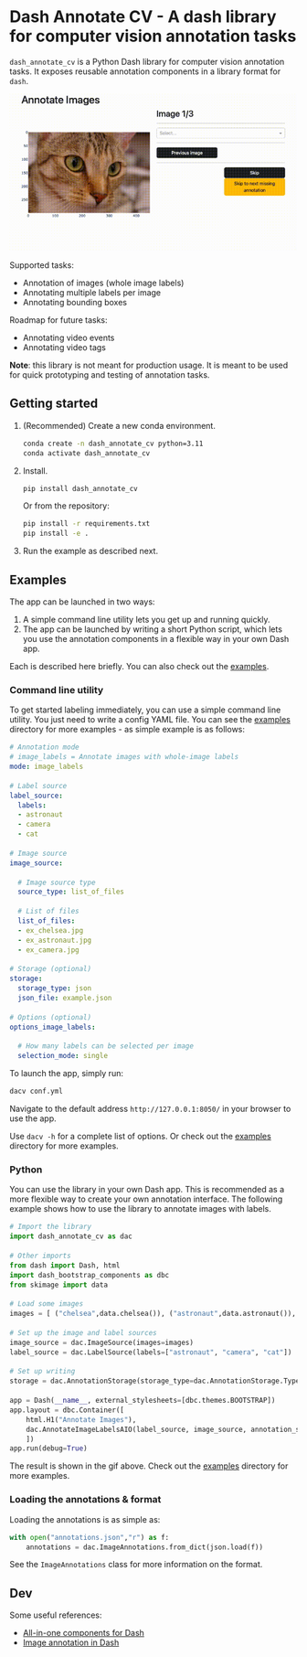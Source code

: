 # Dash Annotate CV - A dash library for computer vision annotation tasks

`dash_annotate_cv` is a Python Dash library for computer vision annotation tasks. It exposes reusable annotation components in a library format for `dash`.

![](readme_gif.gif)

Supported tasks:
* Annotation of images (whole image labels)
* Annotating multiple labels per image
* Annotating bounding boxes

Roadmap for future tasks:
* Annotating video events
* Annotating video tags

**Note**: this library is not meant for production usage. It is meant to be used for quick prototyping and testing of annotation tasks.

## Getting started

1. (Recommended) Create a new conda environment.

    ```bash
    conda create -n dash_annotate_cv python=3.11
    conda activate dash_annotate_cv
    ```

2. Install.

    ```bash
    pip install dash_annotate_cv
    ```

    Or from the repository:

    ```bash
    pip install -r requirements.txt
    pip install -e .
    ```

3. Run the example as described next.

## Examples

The app can be launched in two ways:
1. A simple command line utility lets you get up and running quickly.
2. The app can be launched by writing a short Python script, which lets you use the annotation components in a flexible way in your own Dash app. 

Each is described here briefly. You can also check out the [examples](examples).

### Command line utility

To get started labeling immediately, you can use a simple command line utility. You just need to write a config YAML file. You can see the [examples](examples) directory for more examples - as simple example is as follows:

```yaml
# Annotation mode
# image_labels = Annotate images with whole-image labels
mode: image_labels

# Label source
label_source:
  labels:
  - astronaut
  - camera
  - cat

# Image source
image_source:

  # Image source type
  source_type: list_of_files

  # List of files
  list_of_files:
  - ex_chelsea.jpg
  - ex_astronaut.jpg
  - ex_camera.jpg

# Storage (optional)
storage:
  storage_type: json
  json_file: example.json

# Options (optional)
options_image_labels:

  # How many labels can be selected per image
  selection_mode: single
```

To launch the app, simply run:

```bash
dacv conf.yml
```

Navigate to the default address `http://127.0.0.1:8050/` in your browser to use the app.

Use `dacv -h` for a complete list of options. Or check out the [examples](examples) directory for more examples.

### Python

You can use the library in your own Dash app. This is recommended as a more flexible way to create your own annotation interface. The following example shows how to use the library to annotate images with labels.

```python
# Import the library
import dash_annotate_cv as dac

# Other imports
from dash import Dash, html
import dash_bootstrap_components as dbc
from skimage import data

# Load some images
images = [ ("chelsea",data.chelsea()), ("astronaut",data.astronaut()), ("camera",data.camera()) ]

# Set up the image and label sources
image_source = dac.ImageSource(images=images)
label_source = dac.LabelSource(labels=["astronaut", "camera", "cat"])

# Set up writing
storage = dac.AnnotationStorage(storage_type=dac.AnnotationStorage.Type.JSON, json_file="annotations.json")

app = Dash(__name__, external_stylesheets=[dbc.themes.BOOTSTRAP])
app.layout = dbc.Container([
    html.H1("Annotate Images"),
    dac.AnnotateImageLabelsAIO(label_source, image_source, annotation_storage=storage)
    ])
app.run(debug=True)
```

The result is shown in the gif above. Check out the [examples](examples) directory for more examples.

### Loading the annotations & format

Loading the annotations is as simple as:

```python
with open("annotations.json","r") as f:
    annotations = dac.ImageAnnotations.from_dict(json.load(f))
```

See the `ImageAnnotations` class for more information on the format.

## Dev

Some useful references:

* [All-in-one components for Dash](https://dash.plotly.com/all-in-one-components)
* [Image annotation in Dash](https://dash.plotly.com/annotations)